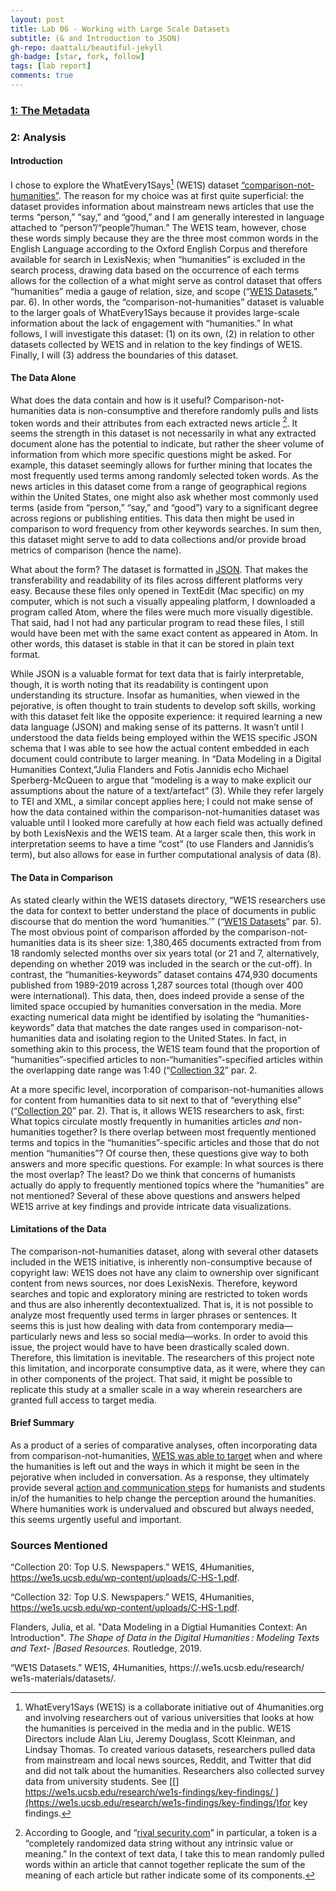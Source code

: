 ```yaml
---
layout: post
title: Lab 06 - Working with Large Scale Datasets
subtitle: (& and Introduction to JSON)
gh-repo: daattali/beautiful-jekyll
gh-badge: [star, fork, follow]
tags: [lab report]
comments: true
---
```

### [1: The Metadata](https://docs.google.com/spreadsheets/d/147DHuftwfV84JWf8wP5lp80rcZ0X9szjBWxJY79Qy3Y/edit?usp=sharing)

### 2: Analysis
#### Introduction
I chose to explore the WhatEvery1Says[^1] (WE1S) dataset [“comparison-not-humanities”](https://zenodo.org/record/5068699#.YirK_hDMJQJ). The reason for my choice was at first quite superficial: the dataset provides information about mainstream news articles that use the terms “person,” “say,” and “good,” and I am generally interested in language attached to “person”/“people”/human.” The WE1S team, however, chose these words simply because they are the three most common words in the English Language according to the Oxford English Corpus and therefore available for search in LexisNexis; when “humanities” is excluded in the search process, drawing data based on the occurrence of each terms allows for the collection of a what might serve as control dataset that offers “humanities” media a gauge of relation, size, and scope (“[WE1S Datasets](https://we1s.ucsb.edu/research/we1s-materials/datasets/),” par. 6).  In other words, the “comparison-not-humanities” dataset is valuable to the larger goals of WhatEvery1Says because it provides large-scale information about the lack of engagement with “humanities.” In what follows, I will investigate this dataset: (1) on its own, (2) in relation to other datasets collected by WE1S and in relation to the key findings of WE1S. Finally, I will (3) address the boundaries of this dataset.

#### The Data Alone
What does the data contain and how is it useful? Comparison-not-humanities data is non-consumptive and therefore randomly pulls and lists token words and their attributes from each extracted news article [^2]. It seems the strength in this dataset is not necessarily in what any extracted document alone has the potential to indicate, but rather the sheer volume of information from which more specific questions might be asked. For example, this dataset seemingly allows for further mining that locates the most frequently used terms among randomly selected token words. As the news articles in this dataset come from a range of geographical regions within the United States, one might also ask whether most commonly used terms (aside from “person,” “say,” and “good”) vary to a significant degree across regions or publishing entities. This data then might be used in comparison to word frequency from other keywords searches. In sum then, this dataset might serve to add to data collections and/or provide broad metrics of comparison (hence the name). 

What about the form? The dataset is formatted in [JSON](https://www.w3schools.com/whatis/whatis_json.asp). That makes the transferability and readability of its files across different platforms very easy. Because these files only opened in TextEdit (Mac specific) on my computer, which is not such a visually appealing platform, I downloaded a program called Atom, where the files were much more visually digestible. That said, had I not had any particular program to read these files, I still would have been met with the same exact content as appeared in Atom. In other words, this dataset is stable in that it can be stored in plain text format.

While JSON is a valuable format for text data that is fairly interpretable, though, it is worth noting that its readability is contingent upon understanding its structure. Insofar as humanities, when viewed in the pejorative, is often thought to train students to develop soft skills, working with this dataset felt like the opposite experience: it required learning a new data language (JSON) and making sense of its patterns. It wasn’t until I understood the data fields being employed within the WE1S specific JSON schema that I was able to see how the actual content embedded in each document could contribute to larger meaning. In “Data Modeling in a Digital Humanities Context,”Julia Flanders and Fotis Jannidis echo Michael Sperberg-McQueen to argue that “modeling is a way to make explicit our assumptions about the nature of a text/artefact” (3). While they refer largely to TEI and XML, a similar concept applies here; I could not make sense of how the data contained within the comparison-not-humanities dataset was valuable until I looked more carefully at how each field was actually defined by both LexisNexis and the WE1S team. At a larger scale then, this work in interpretation seems to have a time “cost” (to use Flanders and Jannidis’s term), but also allows for ease in further computational analysis of data (8). 

#### The Data in Comparison
As stated clearly within the WE1S datasets directory, “WE1S researchers use the data for context to better understand the place of documents in public discourse that do mention the word ‘humanities.’” (“[WE1S Datasets](https://we1s.ucsb.edu/research/we1s-materials/datasets/)” par. 5). The most obvious point of comparison afforded by the comparison-not-humanities data is its sheer size: 1,380,465 documents extracted from from 18 randomly selected months over six years total (or 21 and 7, alternatively, depending on whether 2019 was included in the search or the cut-off).  In contrast, the “humanities-keywords” dataset contains 474,930 documents published from 1989-2019 across 1,287 sources total (though over 400 were international). This data, then, does indeed provide a sense of the limited space occupied by humanities conversation in the media. More exacting numerical data might be identified by isolating the “humanities-keywords” data that matches the date ranges used in comparison-not-humanities data and isolating region to the United States. In fact, in something akin to this process, the WE1S team found that the proportion of “humanities”-specified articles to non-“humanities”-specified articles within the overlapping date range was 1:40 (“[Collection 32](https://we1s.ucsb.edu/wp-content/uploads/C-32.pdf)” par. 2.

At a more specific level, incorporation of comparison-not-humanities allows for content from humanities data to sit next to that of  “everything else” (“[Collection 20](https://we1s.ucsb.edu/wp-content/uploads/C-20.pdf)” par. 2). That is, it allows WE1S researchers to ask, first: What topics circulate mostly frequently in humanities articles *and* non-humanities together?  Is there overlap between most frequently mentioned terms and topics in the “humanities”-specific articles and those that do not mention “humanities”? Of course then, these questions give way to both answers and more specific questions. For example: In what sources is there the most overlap? The least? Do we think that concerns of humanists actually do apply to frequently mentioned topics where the “humanities” are not mentioned? Several of these above questions and answers helped WE1S arrive at key findings and provide intricate data visualizations. 

#### Limitations of the Data 
The comparison-not-humanities dataset, along with several other datasets included in the WE1S initiative, is inherently non-consumptive because of copyright law: WE1S does not have any claim to ownership over significant content from news sources, nor does LexisNexis. Therefore, keyword searches and topic and exploratory mining are restricted to token words and thus are also inherently decontextualized. That is, it is not possible to analyze most frequently used terms in larger phrases or sentences. It seems this is just how dealing with data from contemporary media—particularly news and less so social media—works. In order to avoid this issue, the project would have to have been drastically scaled down. Therefore, this limitation is inevitable. The researchers of this project note this limitation, and incorporate consumptive data, as it were, where they can in other components of the project. That said, it might be possible to replicate this study at a smaller scale in a way wherein researchers are granted full access to target media.

#### Brief Summary 
As a product of a series of comparative analyses, often incorporating data from comparison-not-humanities, [WE1S was able to target](https://we1s.ucsb.edu/research/we1s-findings/key-findings/) when and where the humanities is left out and the ways in which it might be seen in the pejorative when included in conversation. As a response, they ultimately provide several [action and communication steps](https://we1s.ucsb.edu/recommendations/) for humanists and students in/of the humanities to help change the perception around the humanities.  Where humanities work is undervalued and obscured but always needed, this seems urgently useful and important. 

### Sources Mentioned

“Collection 20: Top U.S. Newspapers.” WE1S, 4Humanities, https://we1s.ucsb.edu/wp-content/uploads/C-HS-1.pdf. 
	
“Collection 32: Top U.S. Newspapers.” WE1S, 4Humanities, https://we1s.ucsb.edu/wp-content/uploads/C-HS-1.pdf. 
	
Flanders, Julia, et al. "Data Modeling in a Digtial Humanities Context: An Introduction". *The Shape of Data in the Digital Humanities : Modeling Texts and Text-
|Based Resources.* Routledge, 2019.
	
“WE1S Datasets.” WE1S, 4Humanities, https://.we1s.ucsb.edu/research/ we1s-materials/datasets/. 






[^1]:	WhatEvery1Says (WE1S) is a collaborate initiative out of 4humanities.org and involving researchers out of various universities that looks at how the humanities is perceived in the media and in the public. WE1S Directors include Alan Liu, Jeremy Douglass, Scott Kleinman, and Lindsay Thomas. To created various datasets, researchers pulled data from mainstream and local news sources, Reddit, and Twitter that did and did not talk about the humanities. Researchers also collected survey data from university students. See [[] https://we1s.ucsb.edu/research/we1s-findings/key-findings/ ](https://we1s.ucsb.edu/research/we1s-findings/key-findings/)for key findings.

[^2]:	According to Google, and “[rival security.com](https://www.rivialsecurity.com/blog/data-tokenization#:~:text=What%20Is%20a%20Data%20Token,data%2C%20without%20compromising%20its%20security.)” in particular, a token is a “completely randomized data string without any intrinsic value or meaning.” In the context of text data, I take this to mean randomly pulled words within an article that cannot together replicate the sum of the meaning of each article but rather indicate some of its components. 
